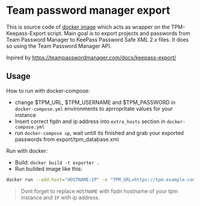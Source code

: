 Team password manager export
==========

This is source code of [docker image](https://hub.docker.com/r/jaels/tpmexport/) which acts as wrapper on the TPM-Keepass-Export script.
Main goal is to export projects and passwords from Team Password Manager to KeePass Password Safe XML 2.x files. It does so using the Team Password Manager API.

Inpired by https://teampasswordmanager.com/docs/keepass-export/

Usage
--------

How to run with docker-compose:
* change $TPM_URL, $TPM_USERNAME and $TPM_PASSWORD in `docker-compose.yml` environments to aprropritate values for your instance
* Insert correct fqdn and ip address into `extra_hosts` section in `docker-compose.yml`
* run `docker-compose up`, wait untill its finished and grab your exported passwords from export/tpm_database.xml

Run with docker:
* Build: `docker build -t exporter .`
* Run builded image like this:
```bash
docker run --add-host="HOSTNAME:IP" -e "TPM_URL=https://tpm.example.com/index.php" -e "TPM_USERNAME=admin"-e "TPM_PASSWORD=strongpassword" --mount type=bind,src="$(pwd)"/export,dst=/export exporter:latest
```
> Dont forget to replace `HOSTNAME` with fqdn hostname of your tpm instance and `IP` with ip address.
